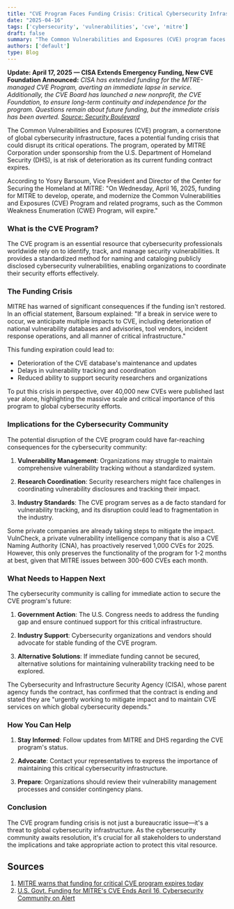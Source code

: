 ```yaml
---
title: "CVE Program Faces Funding Crisis: Critical Cybersecurity Infrastructure at Risk"
date: "2025-04-16"
tags: ['cybersecurity', 'vulnerabilities', 'cve', 'mitre']
draft: false
summary: "The Common Vulnerabilities and Exposures (CVE) program faces a potential funding crisis that could disrupt its critical operations. We explore the implications and what needs to happen next."
authors: ['default']
type: Blog
---
```


**Update: April 17, 2025 — CISA Extends Emergency Funding, New CVE Foundation Announced:** *CISA has extended funding for the MITRE-managed CVE Program, averting an immediate lapse in service. Additionally, the CVE Board has launched a new nonprofit, the CVE Foundation, to ensure long-term continuity and independence for the program. Questions remain about future funding, but the immediate crisis has been averted. [Source: Security Boulevard](https://securityboulevard.com/2025/04/government-funding-for-cve-program-ends-but-a-new-group-emerges/)*

The Common Vulnerabilities and Exposures (CVE) program, a cornerstone of global cybersecurity infrastructure, faces a potential funding crisis that could disrupt its critical operations. The program, operated by MITRE Corporation under sponsorship from the U.S. Department of Homeland Security (DHS), is at risk of deterioration as its current funding contract expires.

According to Yosry Barsoum, Vice President and Director of the Center for Securing the Homeland at MITRE: "On Wednesday, April 16, 2025, funding for MITRE to develop, operate, and modernize the Common Vulnerabilities and Exposures (CVE) Program and related programs, such as the Common Weakness Enumeration (CWE) Program, will expire."

### What is the CVE Program?

The CVE program is an essential resource that cybersecurity professionals worldwide rely on to identify, track, and manage security vulnerabilities. It provides a standardized method for naming and cataloging publicly disclosed cybersecurity vulnerabilities, enabling organizations to coordinate their security efforts effectively.

### The Funding Crisis

MITRE has warned of significant consequences if the funding isn't restored. In an official statement, Barsoum explained: "If a break in service were to occur, we anticipate multiple impacts to CVE, including deterioration of national vulnerability databases and advisories, tool vendors, incident response operations, and all manner of critical infrastructure."

This funding expiration could lead to:

- Deterioration of the CVE database's maintenance and updates
- Delays in vulnerability tracking and coordination
- Reduced ability to support security researchers and organizations

To put this crisis in perspective, over 40,000 new CVEs were published last year alone, highlighting the massive scale and critical importance of this program to global cybersecurity efforts.

### Implications for the Cybersecurity Community

The potential disruption of the CVE program could have far-reaching consequences for the cybersecurity community:

1. **Vulnerability Management**: Organizations may struggle to maintain comprehensive vulnerability tracking without a standardized system.

2. **Research Coordination**: Security researchers might face challenges in coordinating vulnerability disclosures and tracking their impact.

3. **Industry Standards**: The CVE program serves as a de facto standard for vulnerability tracking, and its disruption could lead to fragmentation in the industry.

Some private companies are already taking steps to mitigate the impact. VulnCheck, a private vulnerability intelligence company that is also a CVE Naming Authority (CNA), has proactively reserved 1,000 CVEs for 2025. However, this only preserves the functionality of the program for 1-2 months at best, given that MITRE issues between 300-600 CVEs each month.

### What Needs to Happen Next

The cybersecurity community is calling for immediate action to secure the CVE program's future:

1. **Government Action**: The U.S. Congress needs to address the funding gap and ensure continued support for this critical infrastructure.

2. **Industry Support**: Cybersecurity organizations and vendors should advocate for stable funding of the CVE program.

3. **Alternative Solutions**: If immediate funding cannot be secured, alternative solutions for maintaining vulnerability tracking need to be explored.

The Cybersecurity and Infrastructure Security Agency (CISA), whose parent agency funds the contract, has confirmed that the contract is ending and stated they are "urgently working to mitigate impact and to maintain CVE services on which global cybersecurity depends."

### How You Can Help

1. **Stay Informed**: Follow updates from MITRE and DHS regarding the CVE program's status.

2. **Advocate**: Contact your representatives to express the importance of maintaining this critical cybersecurity infrastructure.

3. **Prepare**: Organizations should review their vulnerability management processes and consider contingency plans.

### Conclusion

The CVE program funding crisis is not just a bureaucratic issue—it's a threat to global cybersecurity infrastructure. As the cybersecurity community awaits resolution, it's crucial for all stakeholders to understand the implications and take appropriate action to protect this vital resource.

## Sources

1. [MITRE warns that funding for critical CVE program expires today](https://www.bleepingcomputer.com/news/security/mitre-warns-that-funding-for-critical-cve-program-expires-today/)
2. [U.S. Govt. Funding for MITRE's CVE Ends April 16, Cybersecurity Community on Alert](https://thehackernews.com/2025/04/us-govt-funding-for-mitres-cve-ends.html)
